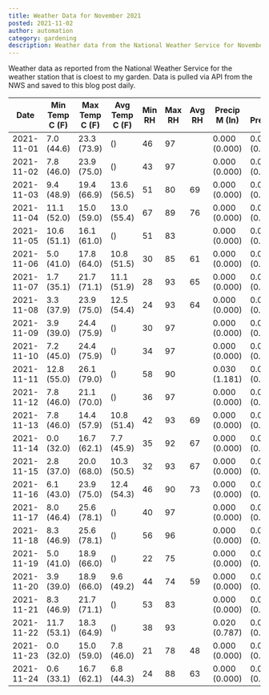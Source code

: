 ```yaml
---
title: Weather Data for November 2021
posted: 2021-11-02
author: automation
category: gardening
description: Weather data from the National Weather Service for November 2021
---
```


Weather data as reported from the National Weather Service for the weather station 
that is cloest to my garden. Data is pulled via API from the NWS and saved to this 
blog post daily.

|Date|Min Temp C (F)|Max Temp C (F)|Avg Temp C (F)|Min RH|Max RH|Avg RH|Precip M (In)|Avg Precip/Hr|
|---|---|---|---|---|---|---|---|---|
|2021-11-01|7.0 (44.6)|23.3 (73.9)| ()|46|97||0.000 (0.000)|0.000 (0.000)|
|2021-11-02|7.8 (46.0)|23.9 (75.0)| ()|43|97||0.000 (0.000)|0.000 (0.000)|
|2021-11-03|9.4 (48.9)|19.4 (66.9)|13.6 (56.5)|51|80|69|0.000 (0.000)|0.000 (0.000)|
|2021-11-04|11.1 (52.0)|15.0 (59.0)|13.0 (55.4)|67|89|76|0.000 (0.000)|0.000 (0.000)|
|2021-11-05|10.6 (51.1)|16.1 (61.0)| ()|51|83||0.000 (0.000)|0.000 (0.000)|
|2021-11-06|5.0 (41.0)|17.8 (64.0)|10.8 (51.5)|30|85|61|0.000 (0.000)|0.000 (0.000)|
|2021-11-07|1.7 (35.1)|21.7 (71.1)|11.1 (51.9)|28|93|65|0.000 (0.000)|0.000 (0.000)|
|2021-11-08|3.3 (37.9)|23.9 (75.0)|12.5 (54.4)|24|93|64|0.000 (0.000)|0.000 (0.000)|
|2021-11-09|3.9 (39.0)|24.4 (75.9)| ()|30|97||0.000 (0.000)|0.000 (0.000)|
|2021-11-10|7.2 (45.0)|24.4 (75.9)| ()|34|97||0.000 (0.000)|0.000 (0.000)|
|2021-11-11|12.8 (55.0)|26.1 (79.0)| ()|58|90||0.030 (1.181)|0.037 (0.037)|
|2021-11-12|7.8 (46.0)|21.1 (70.0)| ()|36|97||0.000 (0.000)|0.000 (0.000)|
|2021-11-13|7.8 (46.0)|14.4 (57.9)|10.8 (51.4)|42|93|69|0.000 (0.000)|0.000 (0.000)|
|2021-11-14|0.0 (32.0)|16.7 (62.1)|7.7 (45.9)|35|92|67|0.000 (0.000)|0.000 (0.000)|
|2021-11-15|2.8 (37.0)|20.0 (68.0)|10.3 (50.5)|32|93|67|0.000 (0.000)|0.000 (0.000)|
|2021-11-16|6.1 (43.0)|23.9 (75.0)|12.4 (54.3)|46|90|73|0.000 (0.000)|0.000 (0.000)|
|2021-11-17|8.0 (46.4)|25.6 (78.1)| ()|40|97||0.000 (0.000)|0.000 (0.000)|
|2021-11-18|8.3 (46.9)|25.6 (78.1)| ()|56|96||0.000 (0.000)|0.000 (0.000)|
|2021-11-19|5.0 (41.0)|18.9 (66.0)| ()|22|75||0.000 (0.000)|0.000 (0.000)|
|2021-11-20|3.9 (39.0)|18.9 (66.0)|9.6 (49.2)|44|74|59|0.000 (0.000)|0.000 (0.000)|
|2021-11-21|8.3 (46.9)|21.7 (71.1)| ()|53|83||0.000 (0.000)|0.000 (0.000)|
|2021-11-22|11.7 (53.1)|18.3 (64.9)| ()|38|93||0.020 (0.787)|0.018 (0.018)|
|2021-11-23|0.0 (32.0)|15.0 (59.0)|7.8 (46.0)|21|78|48|0.000 (0.000)|0.000 (0.000)|
|2021-11-24|0.6 (33.1)|16.7 (62.1)|6.8 (44.3)|24|88|63|0.000 (0.000)|0.000 (0.000)|
